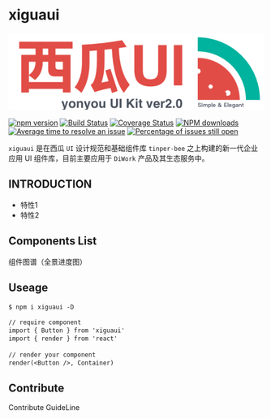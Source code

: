 # xiguaui

![xiguaui_logo](./xiguaui_logo.png)

[![npm version](https://img.shields.io/npm/v/xiguaui.svg)](https://www.npmjs.com/package/xiguaui)
[![Build Status](https://img.shields.io/travis/iuap-design/xiguaui/master.svg)](https://travis-ci.org/iuap-design/xiguaui)
[![Coverage Status](https://coveralls.io/repos/github/iuap-design/xiguaui/badge.svg?branch=master)](https://coveralls.io/github/iuap-design/xiguaui?branch=master)
[![NPM downloads](http://img.shields.io/npm/dm/xiguaui.svg?style=flat)](https://npmjs.org/package/xiguaui)
[![Average time to resolve an issue](http://isitmaintained.com/badge/resolution/iuap-design/xiguaui.svg)](http://isitmaintained.com/project/iuap-design/xiguaui "Average time to resolve an issue")
[![Percentage of issues still open](http://isitmaintained.com/badge/open/iuap-design/xiguaui.svg)](http://isitmaintained.com/project/iuap-design/xiguaui "Percentage of issues still open")

`xiguaui` 是在西瓜 `UI` 设计规范和基础组件库 `tinper-bee` 之上构建的新一代企业应用 UI 组件库，目前主要应用于 `DiWork` 产品及其生态服务中。

## INTRODUCTION

- 特性1
- 特性2

## Components List

组件图谱（全景进度图）

## Useage

```
$ npm i xiguaui -D
```



```
// require component
import { Button } from 'xiguaui'
import { render } from 'react'

// render your component
render(<Button />, Container)

```

## Contribute

Contribute GuideLine
